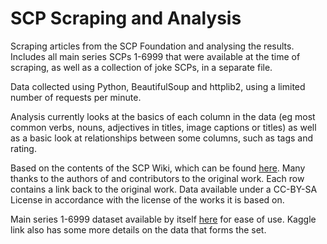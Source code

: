 # SCP Scraping and Analysis

Scraping articles from the SCP Foundation and analysing the results.
Includes all main series SCPs 1-6999 that were available at the time of scraping, as well as a collection of joke SCPs, in a separate file.

Data collected using Python, BeautifulSoup and httplib2, using a limited number of requests per minute.

Analysis currently looks at the basics of each column in the data (eg most common verbs, nouns, adjectives in titles, image captions or titles) as well as a basic look at relationships between some columns, such as tags and rating.

Based on the contents of the SCP Wiki, which can be found [here](https://scp-wiki.wikidot.com/). Many thanks to the authors of and contributors to the original work. Each row contains a link back to the original work. Data available under a CC-BY-SA License in accordance with the license of the works it is based on.

Main series 1-6999 dataset available by itself [here](https://www.kaggle.com/czzzzzzz/scp1to7) for ease of use. Kaggle link also has some more details on the data that forms the set. 
